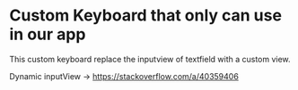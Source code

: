 # Custom Keyboard that only can use in our app

This custom keyboard replace the inputview of textfield with a custom view.

Dynamic inputView
-> https://stackoverflow.com/a/40359406
